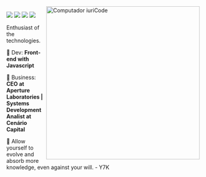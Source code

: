 <img src="https://raw.githubusercontent.com/MicaelliMedeiros/micaellimedeiros/master/image/computer-illustration.png" min-width="400px" max-width="400px" width="400px" align="right" alt="Computador iuriCode">
<p align="left">
  <a href="mailto:anderson18.marlon@gmail.com" alt="Gmail">
  <img src="https://img.shields.io/badge/-Gmail-FF0000?style=flat-square&labelColor=FF0000&logo=gmail&logoColor=white&link=mailto:anderson18.marlon@gmail.com" /></a>

  <a href="https://www.linkedin.com/in/andersonmarlon/" alt="Linkedin">
  <img src="https://img.shields.io/badge/-Linkedin-0e76a8?style=flat-square&logo=Linkedin&logoColor=white&link=https://www.linkedin.com/in/andersonmarlon/" /></a>

  <a href="https://api.whatsapp.com/send?phone=19998018174" alt="WhatsApp">
  <img src="https://img.shields.io/badge/-WhatsApp-25d366?style=flat-square&labelColor=25d366&logo=whatsapp&logoColor=white&link=https://api.whatsapp.com/send?phone=19998018174"/></a>

  <a href="https://www.instagram.com/AndersonMarlonDesign" alt="Instagram">
  <img src="https://img.shields.io/badge/-Instagram-DF0174?style=flat-square&labelColor=DF0174&logo=instagram&logoColor=white&link=https://www.instagram.com/AndersonMarlonDesign"/></a>
</p>  
<p align="left"> 
  Enthusiast of the technologies.
</p>

<p align="left">
  🦄 Dev: <strong>Front-end with Javascript</strong>
</p>

<p align="left">
  💼 Business: <strong>CEO at Aperture Laboratories | <br> Systems Development Analist at Cenário Capital</strong>
</p>

<p align="left">
  💌 Allow yourself to evolve and absorb more knowledge, even against your will. - Y7K
</p>


